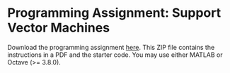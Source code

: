 # Programming Assignment: Support Vector Machines

Download the programming assignment [here](https://s3.amazonaws.com/spark-public/ml/exercises/on-demand/machine-learning-ex6.zip). This ZIP file contains the instructions in a PDF and the starter code. You may use either MATLAB or Octave (>= 3.8.0).